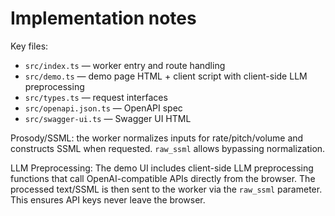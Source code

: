 # Implementation notes

Key files:

- `src/index.ts` — worker entry and route handling
- `src/demo.ts` — demo page HTML + client script with client-side LLM preprocessing
- `src/types.ts` — request interfaces
- `src/openapi.json.ts` — OpenAPI spec
- `src/swagger-ui.ts` — Swagger UI HTML

Prosody/SSML: the worker normalizes inputs for rate/pitch/volume and constructs SSML when requested. `raw_ssml` allows bypassing normalization.

LLM Preprocessing: The demo UI includes client-side LLM preprocessing functions that call OpenAI-compatible APIs directly from the browser. The processed text/SSML is then sent to the worker via the `raw_ssml` parameter. This ensures API keys never leave the browser.
